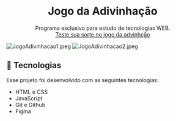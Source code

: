 <h1 align="center"> Jogo da Adivinhação</h1>

<p align="center">
Programa exclusivo para estudo de tecnologias WEB.<br>
<a href="https://gabrielliima2.github.io/JogoAdivinhacao/" target="_blank">Teste sua sorte no jogo da advinhção</a>
</p>
<div>
    <img src="https://img.hotimg.com/JogoAdivinhacao1.jpeg" alt="JogoAdivinhacao1.jpeg" border="0" />
    <img src="https://img.hotimg.com/JogoAdivinhacao2.jpeg" alt="JogoAdivinhacao2.jpeg" border="0" />
</div>


## 🚀 Tecnologias

Esse projeto foi desenvolvido com as seguintes tecnologias:

- HTML e CSS
- JavaScript
- Git e Github
- Figma

